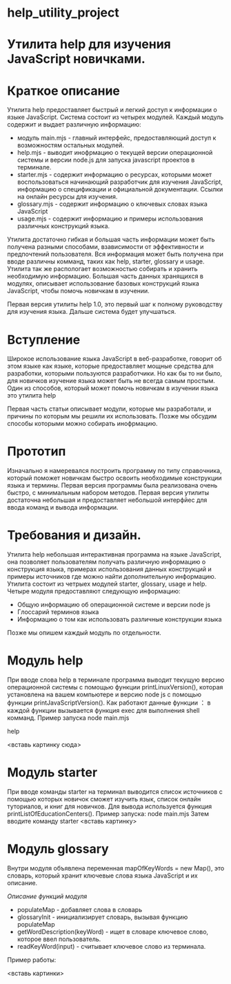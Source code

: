 # help_utility_project
# Утилита help для изучения JavaScript новичками.

# Краткое описание

Утилита help предоставляет быстрый и легкий доступ к информации о языке JavaScript. Система состоит из четырех модулей. Каждый модуль содержит и выдает различную информацию: 
  *  модуль main.mjs - главный интерфейс, предоставляющий доступ к возможностям остальных модулей.
  *  help.mjs - выводит инофрмацию о текущей версии операционной системы и версии node.js для запуска javascript проектов в терминале.
  *  starter.mjs - содержит информацию о ресурсах, которыми может воспользоваться начинающий разработчик для изучения JavaScript, информацию о спецификации и официальной документации. Ссылки на онлайн ресурсы для         изучения.
  *  glossary.mjs - содержит информацию о ключевых словах языка JavaScript
  *  usage.mjs - содержит информацию и примеры использования различных конструкций языка.

 Утилита достаточно гибкая и большая часть информации может быть получена разными способами, взависимости от эффективности и предпочтений пользователя. Вся информация может быть получена при вводе различны комманд,  таких как help, starter, glossary и usage. Утилита так же распологает возможностью собирать и хранить необходимую информацию. Большая часть данных хранящихся в модулях, описывает использование базовых конструкций языка JavaScript, чтобы помочь новичкам в изучении.
 
 Первая версия утилиты help 1.0, это первый шаг к полному руководству для изучения языка. Дальше система будет улучшаться.

 # Вступление
 Широкое использование языка JavaScript в веб-разработке, говорит об этом языке как языке, которые предоставляет мощные средства для разработки, которыми пользуются разработчики. Но как бы то ни было, для новичков изучение языка может быть не всегда самым простым. Один из способов, который может помочь новичкам в изучении языка это утилита help

 Первая часть статьи описывает модули, которые мы разработали, и причины по которым мы решили их использовать. Позже мы обсудим способы которыми можно собирать инофрмацию. 

 # Прототип

Изначально я намеревался построить программу по типу справочника, который поможет новичкам быстро освоить необходимые конструкции языка и термины. Первая версия программы была реализована очень быстро, с минимальным набором методов. Первая версия утилиты достаточна небольшая и предоставляет небольшой интерфйес для ввода команд и вывода информации.

# Требования и дизайн.

Утилита help небольшая интерактивная программа на языке JavaScript, она позволяет пользователям получать различную информацию о конструкция языка, примерах использования данных конструкций и примеры источников где можно найти дополнительную информацию. Утилита состоит из четрыех модулей starter, glossary, usage и help. Четыре модуля предоставляют следующую информацию:

 *  Общую информацию об операционной системе и версии node js
 *  Глоссарий терминов языка
 *  Информацию о том как использовать различные конструкции языка
   
Позже мы опишем каждый модуль по отдельности.

# Модуль help

При вводе слова help в терминале программа выводит текущую версию операционной системы с помощью функции printLinuxVersion(), которая установлена на вашем компьютере и версию node js с помощью функции printJavaScriptVersion().
Как работают данные функции ： в каждой функции вызывается функция exec для выполнения shell комманд.
Пример запуска node main.mjs

help

<вставь картинку сюда>

# Модуль starter

При вводе команды starter на терминал выводится список источников с помощью которых новичок сможет изучить язык, список онлайн туториалов, и книг для новичков. Для вывода используется функция printListOfEducationCenters(). 
Пример запуска: node main.mjs
Затем вводите команду starter
<вставь картинку>

# Модуль glossary

Внутри модуля объявлена переменная mapOfKeyWords = new Map(), это словарь, который хранит ключевые слова языка JavaScript и их описание.

*Описание функций модуля*
  *  populateMap - добавляет слова в словарь
  *  glossaryInit - инициализирует словарь, вызывая функцию populateMap
  *  getWordDescription(keyWord) - ищет в словаре ключевое слово, которое ввел пользователь.
  *  readKeyWord(input) - считывает ключевое слово из терминала.

Пример работы:

<вставь картинки>





 
